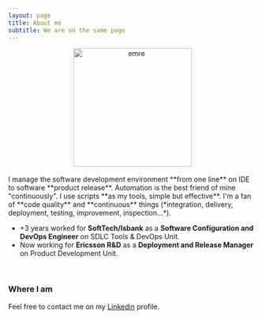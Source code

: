 ```yaml
---
layout: page
title: About me
subtitle: We are on the same page
---
```



<div style="text-align:center;">
  <a href="#">
    <img src="https://emredundar.github.io/img/profile.jpg" alt="emre" style="width: 240px;">
  </a>
</div>

<br>
I manage the software development environment **from one line** on IDE to software **product release**. 
Automation is the best friend of mine "continuously". I use scripts **as my tools, simple but effective**. I'm a fan of **code quality** and **continuous** things (*integration, delivery, deployment, testing, improvement, inspection...*).

- +3 years worked for **SoftTech/Isbank** as a **Software Configuration and DevOps Engineer** on SDLC Tools & DevOps Unit.
- Now working for **Ericsson R&D** as a **Deployment and Release Manager** on Product Development Unit.

<br>

### Where I am

Feel free to contact me on my [Linkedin](https://www.linkedin.com/in/emredundar) profile.
